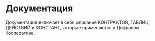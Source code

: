 # Документация

Документация включает в себя описание КОНТРАКТОВ, ТАБЛИЦ, ДЕЙСТВИЙ и КОНСТАНТ, которые применяются в Цифровом Кооперативе. 